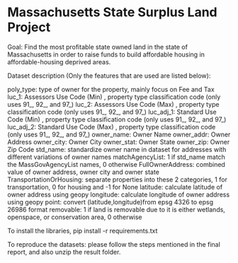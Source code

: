 # Massachusetts State Surplus Land Project

Goal: Find the most profitable state owned land in the state of Massachusetts in order to raise funds to build affordable housing in affordable-housing deprived areas. 

Dataset description (Only the features that are used are listed below):
 
poly_type: type of owner for the property, mainly focus on Fee and Tax
luc_1: Assessors Use Code (Min) , property type classification code (only uses 91_, 92_, and 97_)
luc_2: Assessors Use Code (Max) , property type classification code (only uses 91_, 92_, and 97_)
luc_adj_1: Standard Use Code (Min) , property type classification code (only uses 91_, 92_, and 97_)
luc_adj_2: Standard Use Code (Max) , property type classification code (only uses 91_, 92_, and 97_)
owner_name: Owner Name
owner_addr: Owner Address
owner_city: Owner City
owner_stat: Owner State
owner_zip: Owner Zip Code
std_name: standardize owner name in dataset for addresses with different variations of owner names
matchAgencyList: 1 if std_name match the MassGovAgencyList names, 0 otherwise
FullOwnerAddress: combined value of owner address, owner city and owner state
TransportationOrHousing: separate properties into these 2 categories, 1 for transportation, 0 for housing and -1 for None
latitude: calculate latitude of owner address using geopy
longitude: calculate longitude of owner address using geopy
point: convert (latitude,longitude)from epsg 4326 to epsg 26986 format
removable: 1 if land is removable due to it is either wetlands, openspace, or conservation area, 0 otherwise

To install the libraries,
pip install -r requirements.txt

To reproduce the datasets:
please follow the steps mentioned in the final report, and also unzip the result folder.